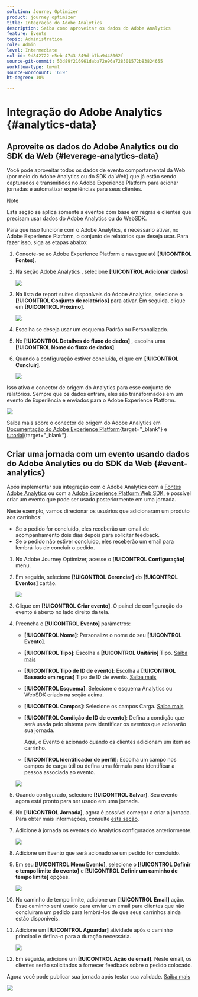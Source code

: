 ```yaml
---
solution: Journey Optimizer
product: journey optimizer
title: Integração do Adobe Analytics
description: Saiba como aproveitar os dados do Adobe Analytics
feature: Events
topic: Administration
role: Admin
level: Intermediate
exl-id: 9d842722-e5eb-4743-849d-b7ba9448062f
source-git-commit: 53d89f216961daba72e96a728301572b83824655
workflow-type: tm+mt
source-wordcount: '619'
ht-degree: 10%

---
```


# Integração do Adobe Analytics {#analytics-data}

## Aproveite os dados do Adobe Analytics ou do SDK da Web {#leverage-analytics-data}

Você pode aproveitar todos os dados de evento comportamental da Web (por meio do Adobe Analytics ou do SDK da Web) que já estão sendo capturados e transmitidos no Adobe Experience Platform para acionar jornadas e automatizar experiências para seus clientes.

>[!NOTE]
>
>Esta seção se aplica somente a eventos com base em regras e clientes que precisam usar dados do Adobe Analytics ou do WebSDK.

Para que isso funcione com o Adobe Analytics, é necessário ativar, no Adobe Experience Platform, o conjunto de relatórios que deseja usar. Para fazer isso, siga as etapas abaixo:

1. Conecte-se ao Adobe Experience Platform e navegue até **[!UICONTROL Fontes]**.

1. Na seção Adobe Analytics , selecione **[!UICONTROL Adicionar dados]**

   ![](assets/ajo-aa_1.png)

1. Na lista de report suites disponíveis do Adobe Analytics, selecione o **[!UICONTROL Conjunto de relatórios]** para ativar. Em seguida, clique em **[!UICONTROL Próximo]**.

   ![](assets/ajo-aa_2.png)

1. Escolha se deseja usar um esquema Padrão ou Personalizado.

1. No **[!UICONTROL Detalhes do fluxo de dados]** , escolha uma **[!UICONTROL Nome do fluxo de dados]**.

1. Quando a configuração estiver concluída, clique em **[!UICONTROL Concluir]**.

   ![](assets/ajo-aa_3.png)

Isso ativa o conector de origem do Analytics para esse conjunto de relatórios. Sempre que os dados entram, eles são transformados em um evento de Experiência e enviados para o Adobe Experience Platform.

![](assets/ajo-aa_4.png)

Saiba mais sobre o conector de origem do Adobe Analytics em  [Documentação do Adobe Experience Platform](https://experienceleague.adobe.com/docs/experience-platform/sources/connectors/adobe-applications/analytics.html?lang=pt-BR){target=&quot;_blank&quot;} e [tutorial](https://experienceleague.adobe.com/docs/experience-platform/sources/ui-tutorials/create/adobe-applications/analytics.html?lang=pt-BR){target=&quot;_blank&quot;}.

## Criar uma jornada com um evento usando dados do Adobe Analytics ou do SDK da Web {#event-analytics}

Após implementar sua integração com o Adobe Analytics com a [Fontes Adobe Analytics](#leverage-analytics-data) ou com a [Adobe Experience Platform Web SDK](https://experienceleague.adobe.com/docs/experience-platform/edge/home.html?lang=pt-BR), é possível criar um evento que pode ser usado posteriormente em uma jornada.

Neste exemplo, vamos direcionar os usuários que adicionaram um produto aos carrinhos:

* Se o pedido for concluído, eles receberão um email de acompanhamento dois dias depois para solicitar feedback.
* Se o pedido não estiver concluído, eles receberão um email para lembrá-los de concluir o pedido.

1. No Adobe Journey Optimizer, acesse o **[!UICONTROL Configuração]** menu.

1. Em seguida, selecione **[!UICONTROL Gerenciar]** do **[!UICONTROL Eventos]** cartão.

   ![](assets/ajo-aa_5.png)

1. Clique em **[!UICONTROL Criar evento]**. O painel de configuração do evento é aberto no lado direito da tela.

1. Preencha o **[!UICONTROL Evento]** parâmetros:

   * **[!UICONTROL Nome]**: Personalize o nome do seu **[!UICONTROL Evento]**.
   * **[!UICONTROL Tipo]**: Escolha a **[!UICONTROL Unitário]** Tipo. [Saiba mais](../event/about-events.md)
   * **[!UICONTROL Tipo de ID de evento]**: Escolha a **[!UICONTROL Baseado em regras]** Tipo de ID de evento. [Saiba mais](../event/about-events.md#event-id-type)
   * **[!UICONTROL Esquema]**: Selecione o esquema Analytics ou WebSDK criado na seção acima.
   * **[!UICONTROL Campos]**: Selecione os campos Carga. [Saiba mais](../event/about-creating.md#define-the-payload-fields)
   * **[!UICONTROL Condição de ID de evento]**: Defina a condição que será usada pelo sistema para identificar os eventos que acionarão sua jornada.

      Aqui, o Evento é acionado quando os clientes adicionam um item ao carrinho.
   * **[!UICONTROL Identificador de perfil]**: Escolha um campo nos campos de carga útil ou defina uma fórmula para identificar a pessoa associada ao evento.

   ![](assets/ajo-aa_6.png)

1. Quando configurado, selecione **[!UICONTROL Salvar]**. Seu evento agora está pronto para ser usado em uma jornada.

1. No **[!UICONTROL Jornada]**, agora é possível começar a criar a jornada. Para obter mais informações, consulte [esta seção](../building-journeys/journey-gs.md).

1. Adicione à jornada os eventos do Analytics configurados anteriormente.

   ![](assets/ajo-aa_8.png)

1. Adicione um Evento que será acionado se um pedido for concluído.

1. Em seu **[!UICONTROL Menu Evento]**, selecione o **[!UICONTROL Definir o tempo limite do evento]** e **[!UICONTROL Definir um caminho de tempo limite]** opções.

   ![](assets/ajo-aa_9.png)

1. No caminho de tempo limite, adicione um **[!UICONTROL Email]** ação. Esse caminho será usado para enviar um email para clientes que não concluíram um pedido para lembrá-los de que seus carrinhos ainda estão disponíveis.

1. Adicione um **[!UICONTROL Aguardar]** atividade após o caminho principal e defina-o para a duração necessária.

   ![](assets/ajo-aa_10.png)

1. Em seguida, adicione um **[!UICONTROL Ação de email]**. Neste email, os clientes serão solicitados a fornecer feedback sobre o pedido colocado.

Agora você pode publicar sua jornada após testar sua validade. [Saiba mais](../building-journeys/publishing-the-journey.md)

![](assets/ajo-aa_7.png)
